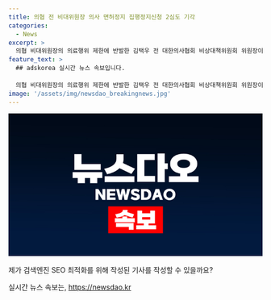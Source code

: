```yaml
---
title: 의협 전 비대위원장 의사 면허정지 집행정지신청 2심도 기각
categories:
  - News
excerpt: >
  의협 비대위원장의 의료행위 제한에 반발한 김택우 전 대한의사협회 비상대책위원회 위원장이 집행정지 신청을 기각당했다. 법원은 앞으로도 같은 취지의 발언 및 활동을 반복할 것으로 예상하며 이는 의사들에게 상당한 영향을 줄 것으로 보인다고 판시했다. 또한, 처분으로 인한 손해가 공공복리에 우선하지 않는다고 판시한 것으로 알려졌다.
feature_text: >
  ## adskorea 실시간 뉴스 속보입니다.

  의협 비대위원장의 의료행위 제한에 반발한 김택우 전 대한의사협회 비상대책위원회 위원장이 집행정지 신청을 기각당했다. 법원은 앞으로도 같은 취지의 발언 및 활동을 반복할 것으로 예상하며 이는 의사들에게 상당한 영향을 줄 것으로 보인다고 판시했다. 또한, 처분으로 인한 손해가 공공복리에 우선하지 않는다고 판시한 것으로 알려졌다.
image: '/assets/img/newsdao_breakingnews.jpg'
---
```


<p><img src="/assets/img/newsdao_breakingnews.jpg" alt="adskorea 속보" /></p>

<p>제가 검색엔진 SEO 최적화를 위해 작성된 기사를 작성할 수 있을까요?</p>
실시간 뉴스 속보는, <a href="https://newsdao.kr" rel="dofollow">https://newsdao.kr</a>


